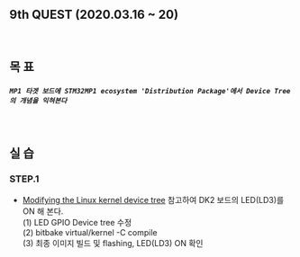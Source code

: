 ## 9th QUEST (2020.03.16 ~ 20)
<br/>

## 목 표
##### `MP1 타겟 보드에 STM32MP1 ecosystem 'Distribution Package'에서 Device Tree의 개념을 익혀본다`
<br/>

## 실 습
### STEP.1
+ [Modifying the Linux kernel device tree](https://wiki.st.com/stm32mpu/wiki/How_to_cross-compile_with_the_Distribution_Package#Modifying_the_Linux_kernel_device_tree) 참고하여 DK2 보드의 LED(LD3)를 ON 해 본다.<br/>
  (1) LED GPIO Device tree 수정<br/>
  (2) bitbake virtual/kernel -C compile<br/>
  (3) 최종 이미지 빌드 및 flashing, LED(LD3) ON 확인<br/>
